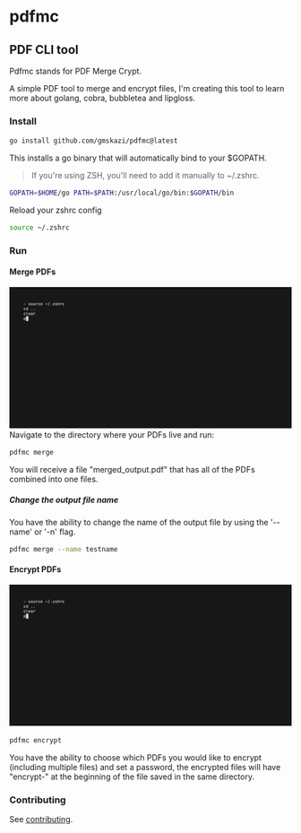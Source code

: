 # pdfmc

## PDF CLI tool

Pdfmc stands for PDF Merge Crypt.

A simple PDF tool to merge and encrypt files, I'm creating this tool
to learn more about golang, cobra, bubbletea and lipgloss.

### Install

```bash
go install github.com/gmskazi/pdfmc@latest
```

This installs a go binary that will automatically bind to your $GOPATH.
> If you're using ZSH, you'll need to add it manually to ~/.zshrc.

```bash
GOPATH=$HOME/go PATH=$PATH:/usr/local/go/bin:$GOPATH/bin
```

Reload your zshrc config

```bash
source ~/.zshrc
```

### Run

#### Merge PDFs

![pdfmc merge](public/merge.gif)
Navigate to the directory where your PDFs live and run:

```bash
pdfmc merge
```

You will receive a file "merged_output.pdf" that has all of the PDFs
combined into one files.

##### Change the output file name

You have the ability to change the name of the output file by using the '--name'
or '-n' flag.

```bash
pdfmc merge --name testname
```

#### Encrypt PDFs

![pdfmc encrypt](public/encrypt.gif)

```bash
pdfmc encrypt
```

You have the ability to choose which PDFs you would like to encrypt
(including multiple files) and set a password, the encrypted files will have
"encrypt-" at the beginning of the file saved in the same directory.

### Contributing

See [contributing](CONTRIBUTING.md).
